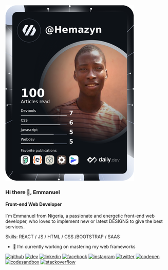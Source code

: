 <a href="https://app.daily.dev/Hemazyn"><img src="https://github.com/Hemazyn/Hemazyn/blob/main/Hemazyn%20(1).png" width="400" alt="Emmanuel Tofunmi's Dev Card"/></a>


### Hi there 👋, Emmanuel
#### Front-end Web Developer
I`m Emmanuel from Nigeria, a passionate and energetic front-end web developer, who loves to implement new or latest DESIGNS to give the best services.

Skills: REACT / JS / HTML / CSS /BOOTSTRAP / SAAS

- 🔭 I’m currently working on mastering my web frameworks 

[<img src='https://cdn.jsdelivr.net/npm/simple-icons@3.0.1/icons/github.svg' alt='github' height='40'>](https://github.com/www.github.com/hemazyn)  [<img src='https://cdn.jsdelivr.net/npm/simple-icons@3.0.1/icons/dev-dot-to.svg' alt='dev' height='40'>](https://dev.to/https://dev.to/hemazyn)  [<img src='https://cdn.jsdelivr.net/npm/simple-icons@3.0.1/icons/linkedin.svg' alt='linkedin' height='40'>](https://www.linkedin.com/in/https://www.linkedin.com/in/emmanuel-tofunmi-b0187520b//)  [<img src='https://cdn.jsdelivr.net/npm/simple-icons@3.0.1/icons/facebook.svg' alt='facebook' height='40'>](https://www.facebook.com/https://www.facebook.com/emmanuel.tofunmi.79/)  [<img src='https://cdn.jsdelivr.net/npm/simple-icons@3.0.1/icons/instagram.svg' alt='instagram' height='40'>](https://www.instagram.com/https://www.instagram.com/emmanuel.tofunmi.79//)  [<img src='https://cdn.jsdelivr.net/npm/simple-icons@3.0.1/icons/twitter.svg' alt='twitter' height='40'>](https://twitter.com/https://twitter.com/ImanuelTofunmi3)  [<img src='https://cdn.jsdelivr.net/npm/simple-icons@3.0.1/icons/codepen.svg' alt='codepen' height='40'>](https://codepen.io/https://codepen.io/hemazyn)  [<img src='https://cdn.jsdelivr.net/npm/simple-icons@3.0.1/icons/codesandbox.svg' alt='codesandbox' height='40'>](https://codesandbox.io/u/https://codesandbox.io/u/Hemazyn)  [<img src='https://cdn.jsdelivr.net/npm/simple-icons@3.0.1/icons/stackoverflow.svg' alt='stackoverflow' height='40'>](https://stackoverflow.com/users/https://stackoverflow.com/users/14771999/hemazyn)  


<!-- <a href='https://archiveprogram.github.com/'><img src='https://raw.githubusercontent.com/acervenky/animated-github-badges/master/assets/acbadge.gif' width='40' height='40'></a> <a href='https://docs.github.com/en/developers'><img src='https://raw.githubusercontent.com/acervenky/animated-github-badges/master/assets/devbadge.gif' width='40' height='40'></a> <a href='https://github.com/pricing'><img src='https://raw.githubusercontent.com/acervenky/animated-github-badges/master/assets/pro.gif' width='40' height='40'></a> <a href='https://stars.github.com/'><img src='https://raw.githubusercontent.com/acervenky/animated-github-badges/master/assets/starbadge.gif' width='35' height='35'></a> <a href='https://docs.github.com/en/github/supporting-the-open-source-community-with-github-sponsors'><img src='https://raw.githubusercontent.com/acervenky/animated-github-badges/master/assets/sponsorbadge.gif' width='35' height='35'></a> 

[![Top Langs](https://github-readme-stats.vercel.app/api/top-langs/?username=www.github.com/hemazyn)](https://github.com/anuraghazra/github-readme-stats)

![GitHub stats](https://github-readme-stats.vercel.app/api?username=www.github.com/hemazyn&show_icons=true)  

![GitHub Activity Graph](https://activity-graph.herokuapp.com/graph?username=www.github.com/hemazyn)  

![GitHub metrics](https://metrics.lecoq.io/www.github.com/hemazyn)  

![GitHub streak stats](https://github-readme-streak-stats.herokuapp.com/?user=www.github.com/hemazyn)  

![Profile views](https://gpvc.arturio.dev/www.github.com/hemazyn)   -->


